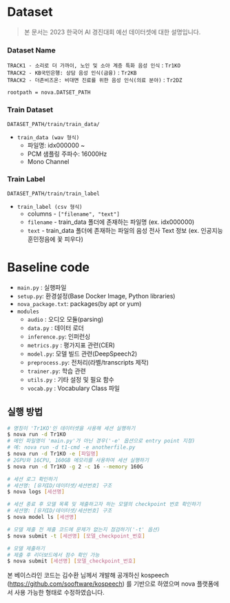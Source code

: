 
# Dataset
> 본 문서는 2023 한국어 AI 경진대회 예선 데이터셋에 대한 설명입니다.
### Dataset Name
`TRACK1 - 소리로 더 가까이, 노인 및 소아 계층 특화 음성 인식` : `Tr1KO`  
`TRACK2 - KB국민은행: 상담 음성 인식(금융)` : `Tr2KB`  
`TRACK2 - 더존비즈온: 비대면 진료를 위한 음성 인식(의료 분야)` : `Tr2DZ`  

`rootpath = nova.DATSET_PATH`
### Train Dataset

`DATASET_PATH/train/train_data/`  
- `train_data (wav 형식)`
  - 파일명: idx000000 ~ 
  - PCM 샘플링 주파수: 16000Hz
  - Mono Channel


### Train Label

`DATASET_PATH/train/train_label`
  - `train_label (csv 형식)`
    - columns - `["filename", "text"]`
    - `filename` - train_data 폴더에 존재하는 파일명 (ex. idx000000)
    - `text` - train_data 폴더에 존재하는 파일의 음성 전사 Text 정보 (ex. 인공지능 훈민정음에 꽃 피우다)


# Baseline code
- `main.py` : 실행파일
- `setup.py`: 환경설정(Base Docker Image, Python libraries)
- `nova_package.txt`: packages(by apt or yum)
- `modules`
  - `audio` : 오디오 모듈(parsing)
  - `data.py` : 데이터 로더
  - `inference.py`: 인퍼런싱
  - `metrics.py` : 평가지표 관련(CER)
  - `model.py`: 모델 빌드 관련(DeepSpeech2)
  - `preprocess.py`: 전처리(라벨/transcripts 제작)
  - `trainer.py`: 학습 관련
  - `utils.py` : 기타 설정 및 필요 함수
  - `vocab.py` : Vocabulary Class 파일

## 실행 방법
```bash
# 명칭이 'Tr1KO'인 데이터셋을 사용해 세션 실행하기
$ nova run -d Tr1KO
# 메인 파일명이 'main.py'가 아닌 경우('-e' 옵션으로 entry point 지정)
# 예: nova run -d t1-cmd -e anotherfile.py
$ nova run -d Tr1KO -e [파일명]
# 2GPU와 16CPU, 160GB 메모리를 사용하여 세션 실행하기   
$ nova run -d Tr1KO -g 2 -c 16 --memory 160G  

# 세션 로그 확인하기
# 세션명: [유저ID/데이터셋/세션번호] 구조
$ nova logs [세션명]

# 세션 종료 후 모델 목록 및 제출하고자 하는 모델의 checkpoint 번호 확인하기
# 세션명: [유저ID/데이터셋/세션번호] 구조
$ nova model ls [세션명]

# 모델 제출 전 제출 코드에 문제가 없는지 점검하기('-t' 옵션)
$ nova submit -t [세션명] [모델_checkpoint_번호]

# 모델 제출하기
# 제출 후 리더보드에서 점수 확인 가능
$ nova submit [세션명] [모델_checkpoint_번호]
```

본 베이스라인 코드는 김수환 님께서 개발해 공개하신 kospeech (https://github.com/sooftware/kospeech) 를 기반으로 하였으며 
nova 플랫폼에서 사용 가능한 형태로 수정하였습니다.
